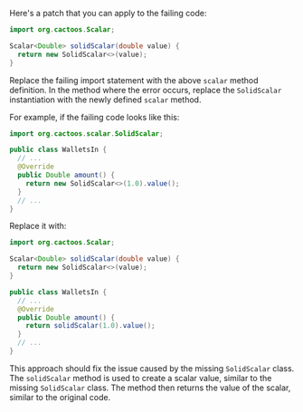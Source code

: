 Here's a patch that you can apply to the failing code:

```java
import org.cactoos.Scalar;

Scalar<Double> solidScalar(double value) {
  return new SolidScalar<>(value);
}
```

Replace the failing import statement with the above `scalar` method definition. In the method where the error occurs, replace the `SolidScalar` instantiation with the newly defined `scalar` method.

For example, if the failing code looks like this:

```java
import org.cactoos.scalar.SolidScalar;

public class WalletsIn {
  // ...
  @Override
  public Double amount() {
    return new SolidScalar<>(1.0).value();
  }
  // ...
}
```

Replace it with:

```java
import org.cactoos.Scalar;

Scalar<Double> solidScalar(double value) {
  return new SolidScalar<>(value);
}

public class WalletsIn {
  // ...
  @Override
  public Double amount() {
    return solidScalar(1.0).value();
  }
  // ...
}
```

This approach should fix the issue caused by the missing `SolidScalar` class. The `solidScalar` method is used to create a scalar value, similar to the missing `SolidScalar` class. The method then returns the value of the scalar, similar to the original code.